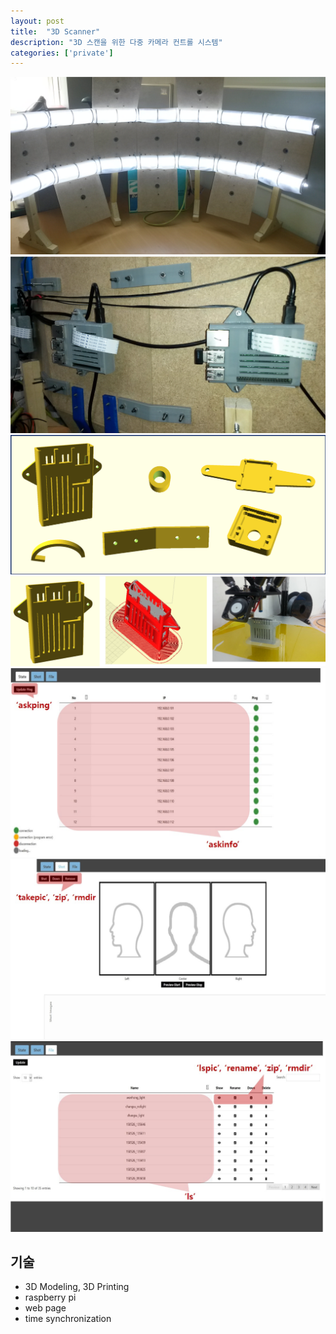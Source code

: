 ```yaml
---
layout: post
title:  "3D Scanner"
description: "3D 스캔을 위한 다중 카메라 컨트롤 시스템"
categories: ['private']
---
```


![scanner](/assets/image/3dscanner/scanner.png)
![scanner_back](/assets/image/3dscanner/scanner_back.png)
![scanner_modeling](/assets/image/3dscanner/scanner_modeling.png)
![scanner_printing](/assets/image/3dscanner/scanner_printing.png)
![web_management](/assets/image/3dscanner/web_management.png)
![web_shot](/assets/image/3dscanner/web_shot.png)
![web_files](/assets/image/3dscanner/web_files.png)


## 기술
- 3D Modeling, 3D Printing
- raspberry pi
- web page
- time synchronization